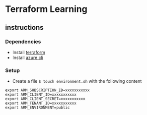 # Terraform Learning

## instructions
### Dependencies
* Install [terraform](https://www.terraform.io/)
* Install [azure cli](https://docs.microsoft.com/en-us/cli/azure/install-azure-cli?view=azure-cli-latest)

### Setup
* Create a file `$ touch environment.sh` with the following content
```
export ARM_SUBSCRIPTION_ID=xxxxxxxxxxx
export ARM_CLIENT_ID=xxxxxxxxxxx
export ARM_CLIENT_SECRET=xxxxxxxxxxx
export ARM_TENANT_ID=xxxxxxxxxxx
export ARM_ENVIRONMENT=public
```
